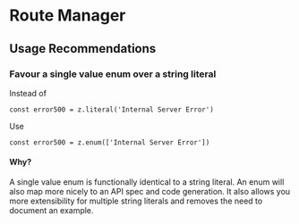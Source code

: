 # Route Manager

## Usage Recommendations
### Favour a single value enum over a string literal
Instead of
```
const error500 = z.literal('Internal Server Error')
```
Use
```
const error500 = z.enum(['Internal Server Error'])
```
#### Why?
A single value enum is functionally identical to a string literal. An enum will also map more nicely to an API spec and code generation. It also allows you more extensibility for multiple string literals and removes the need to document an example.